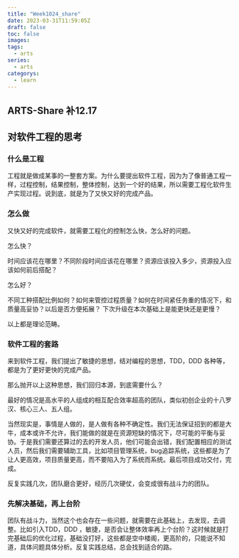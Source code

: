 ```yaml
---
title: "Week1024_share"
date: 2023-03-31T11:59:05Z
draft: false 
toc: false
images:
tags:
  - arts 
series:
  - arts 
categorys:
  - learn 
---
```


## ARTS-Share	补12.17
## 对软件工程的思考

### 什么是工程
工程就是做成某事的一整套方案。为什么要提出软件工程，因为为了像普通工程一样，过程控制，结果控制，整体控制，达到一个好的结果，所以需要工程化软件生产实现过程。说到底，就是为了又快又好的完成产品。

### 怎么做
又快又好的完成软件，就需要工程化的控制怎么快，怎么好的问题。

怎么快？

时间应该花在哪里？不同阶段时间应该花在哪里？资源应该投入多少，资源投入应该如何前后搭配？

怎么好？

不同工种搭配比例如何？如何来管控过程质量？如何在时间紧任务重的情况下，和质量高妥协？以后是否方便拓展？ 下次升级在本次基础上是能更快还是更慢？


以上都是理论范畴。

### 软件工程的套路

来到软件工程，我们提出了敏捷的思想，结对编程的思想，TDD，DDD 各种等，都是为了更好更快的完成产品。

那么抛开以上这种思想，我们回归本源，到底需要什么？


最好的情况是高水平的人组成的相互配合效率超高的团队，类似初创企业的十八罗汉、核心三人、五人组。

当然现实是，事情是人做的，是人做有各种不确定性。我们无法保证招到的都是大牛，成本或许不允许，我们能做的就是在资源短缺的情况下，尽可能的平衡与妥协。于是我们需要还算过的去的开发人员，他们可能会出错，我们配置相应的测试人员，然后我们需要辅助工具，比如项目管理系统，bug追踪系统，这些都是为了让人更高效，项目质量更高，而不要陷入为了系统而系统。最后项目成功交付，完成。


反复实践几次，团队磨合更好，经历几次硬仗，会变成很有战斗力的团队。

### 先解决基础，再上台阶

团队有战斗力，当然这个也会存在一些问题，就需要在此基础上，去发现，去调整。比如引入TDD，DDD ，敏捷，是否会让整体效率再上个台阶？这时候就是打完基础后的优化过程，基础没打好，这些都是空中楼阁，更高阶的，只能说不知道，具体问题具体分析。反复实践总结，总会找到适合的路。
